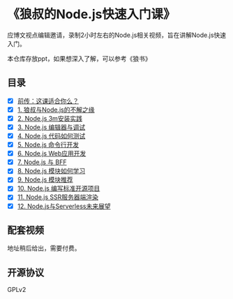 # 《狼叔的Node.js快速入门课》

应博文视点编辑邀请，录制2小时左右的Node.js相关视频，旨在讲解Node.js快速入门。

本仓库存放ppt，如果想深入了解，可以参考《狼书》

## 目录

- [x] [前传：这课适合你么？](ppt/category.pptx)
- [x] [1. 狼叔与Node.js的不解之缘](ppt/1.pptx)
- [x] [2. Node.js 3m安装实践](ppt/2.pptx)
- [x] [3. Node.js 编辑器与调试](ppt/3.pptx)
- [x] [4. Node.js 代码如何测试](ppt/4.pptx)
- [x] [5. Node.js 命令行开发](ppt/5.pptx)
- [x] [6. Node.js Web应用开发](ppt/6.pptx)
- [x] [7. Node.js 与 BFF](ppt/7.pptx)
- [x] [8. Node.js 模块如何学习](ppt/8.pptx)
- [x] [9. Node.js 模块推荐](ppt/9.pptx)
- [x] [10. Node.js 编写标准开源项目](ppt/10.pptx)
- [x] [11. Node.js SSR服务器端渲染](ppt/11.pptx)
- [x] [12. Node.js与Serverless未来展望](ppt/12.pptx)

## 配套视频

地址稍后给出，需要付费。

## 开源协议

GPLv2
